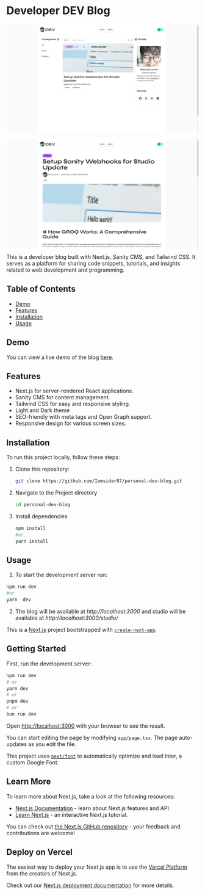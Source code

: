 # Developer DEV Blog

![Project Screenshot](/public/Screenshot%20from%202023-09-22%2015-48-45.png) 

![Project Screenshot](/public/Screenshot%20from%202023-09-22%2015-49-20.png) 



This is a developer blog built with Next.js, Sanity CMS, and Tailwind CSS. It serves as a platform for sharing code snippets, tutorials, and insights related to web development and programming.

## Table of Contents

- [Demo](#demo)
- [Features](#features)
- [Installation](#installation)
- [Usage](#usage)

## Demo

You can view a live demo of the blog [here](https://personal-dev-blog-nu.vercel.app/).

## Features

- Next.js for server-rendered React applications.
- Sanity CMS for content management.
- Tailwind CSS for easy and responsive styling.
- Light and Dark theme
- SEO-friendly with meta tags and Open Graph support.
- Responsive design for various screen sizes.

## Installation

To run this project locally, follow these steps:

1. Clone this repository:

   ```bash
   git clone https://github.com/Iamsidar07/personal-dev-blog.git
   ```
2. Navigate to the Project directory
    ```bash
    cd personal-dev-blog
    ```
3. Install dependencies
    ```bash
    npm install 
    #or
    yarn install
    ```
## Usage
1. To start the development server run:
```bash
npm run dev
#or
yarn  dev
```
2. The blog will be available at _http://localhost:3000_ and studio will be available at _http://localhost:3000/studio/_

This is a [Next.js](https://nextjs.org/) project bootstrapped with [`create-next-app`](https://github.com/vercel/next.js/tree/canary/packages/create-next-app).

## Getting Started

First, run the development server:

```bash
npm run dev
# or
yarn dev
# or
pnpm dev
# or
bun run dev
```

Open [http://localhost:3000](http://localhost:3000) with your browser to see the result.

You can start editing the page by modifying `app/page.tsx`. The page auto-updates as you edit the file.

This project uses [`next/font`](https://nextjs.org/docs/basic-features/font-optimization) to automatically optimize and load Inter, a custom Google Font.

## Learn More

To learn more about Next.js, take a look at the following resources:

- [Next.js Documentation](https://nextjs.org/docs) - learn about Next.js features and API.
- [Learn Next.js](https://nextjs.org/learn) - an interactive Next.js tutorial.

You can check out [the Next.js GitHub repository](https://github.com/vercel/next.js/) - your feedback and contributions are welcome!

## Deploy on Vercel

The easiest way to deploy your Next.js app is to use the [Vercel Platform](https://vercel.com/new?utm_medium=default-template&filter=next.js&utm_source=create-next-app&utm_campaign=create-next-app-readme) from the creators of Next.js.

Check out our [Next.js deployment documentation](https://nextjs.org/docs/deployment) for more details.
